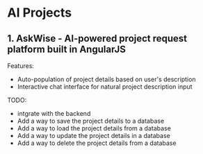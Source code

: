 # AI Projects

## 1. AskWise - AI-powered project request platform built in AngularJS

Features:
- Auto-population of project details based on user's description
- Interactive chat interface for natural project description input


TODO:
- intgrate with the backend
- Add a way to save the project details to a database
- Add a way to load the project details from a database
- Add a way to update the project details in a database
- Add a way to delete the project details from a database

